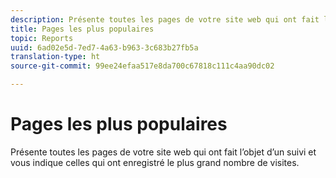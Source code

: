 ```yaml
---
description: Présente toutes les pages de votre site web qui ont fait l’objet d’un suivi et vous indique celles qui ont enregistré le plus grand nombre de visites.
title: Pages les plus populaires
topic: Reports
uuid: 6ad02e5d-7ed7-4a63-b963-3c683b27fb5a
translation-type: ht
source-git-commit: 99ee24efaa517e8da700c67818c111c4aa90dc02

---
```



# Pages les plus populaires

Présente toutes les pages de votre site web qui ont fait l’objet d’un suivi et vous indique celles qui ont enregistré le plus grand nombre de visites.

